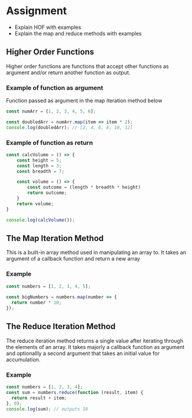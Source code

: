 # **Assignment**  
  * Explain HOF with examples   
  * Explain the map and reduce methods with examples  


## **Higher Order Functions**

Higher order functions are functions that accept other functions as argument and/or return another function as output.  

### **Example of function as argument**
Function passed as argument in the map iteration method below  
```js
const numArr = [1, 2, 3, 4, 5, 6];

const doubledArr = numArr.map(item => item * 2);
console.log(doubledArr); // [2, 4, 6, 8, 10, 12]
```

### **Example of function as return**
```js
const calcVolume = () => {
	const height = 5;
	const length = 3;
	const breadth = 7;

	const volume = () => {
		const outcome = (length * breadth * height)
		return outcome;
	}
	return volume;
}

console.log(calcVolume());
```

## **The Map Iteration Method**

This is a built-in array method used in manipulating an array to. It takes an argument of a callback function and return a new array  

### **Example**
```js
const numbers = [1, 2, 3, 4, 5]; 
 
const bigNumbers = numbers.map(number => {
  return number * 10;
});
```

## **The Reduce Iteration Method**

The reduce iteration method returns a single value after iterating through the elements of an array. It takes majorly a callback function as argument and optionallly a second argument that takes an initial value  for accumulation.  

### **Example**
```js
const numbers = [1, 2, 3, 4];
const sum = numbers.reduce(function (result, item) {
  return result + item;
}, 0);
console.log(sum); // outputs 10
```

